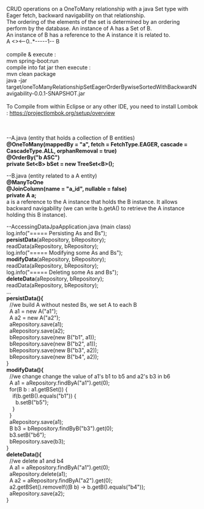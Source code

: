 CRUD operations on a OneToMany relationship with a java Set type with Eager fetch, backward navigability on that relationship.<br/>
The ordering of the elements of the set is determined by an ordering perform by the database.
An instance of A has a Set of B.<br/>
An instance of B has a reference to the A instance it is related to.<br/>
A <><--0..*-----1-- B<br/>
<br/>
compile & execute :<br/>
mvn spring-boot:run<br/>
compile into fat jar then execute :<br/>
mvn clean package<br/>
java -jar target/oneToManyRelationshipSetEagerOrderBywiseSortedWithBackwardNavigability-0.0.1-SNAPSHOT.jar<br/>
<br/>
To Compile from within Eclipse or any other IDE, you need to install Lombok : https://projectlombok.org/setup/overview<br/>
<br/>
<br/>

--A.java (entity that holds a collection of B entities)<br/>
<b>@OneToMany(mappedBy = "a", fetch = FetchType.EAGER, cascade = CascadeType.ALL, orphanRemoval = true)<br/>
@OrderBy("b ASC")<br/>
private Set&lt;B&gt; bSet = new TreeSet&lt;B&gt;();</b><br/>

--B.java (entity related to a A entity)<br/>
<b>@ManyToOne<br/>
@JoinColumn(name = "a_id", nullable = false)<br/>
private A a;</b><br/>
a is a reference to the A instance that holds the B instance. It allows backward navigability (we can write b.getA() to retrieve the A instance holding this B instance).<br/>

--AccessingDataJpaApplication.java (main class)<br/>
log.info("===== Persisting As and Bs");<br/>
<b>persistData</b>(aRepository, bRepository);<br/>
readData(aRepository, bRepository);<br/>
log.info("===== Modifying some As and Bs");<br/>
<b>modifyData</b>(aRepository, bRepository);<br/>
readData(aRepository, bRepository);<br/>
log.info("===== Deleting some As and Bs");<br/>
<b>deleteData</b>(aRepository, bRepository);<br/>
readData(aRepository, bRepository);<br/>
...<br/>
<b>persistData(){</b><br/>
&nbsp;&nbsp;//we build A without nested Bs, we set A to each B<br/>
&nbsp;&nbsp;A a1 = new A("a1");<br/>
&nbsp;&nbsp;A a2 = new A("a2");<br/>
&nbsp;&nbsp;aRepository.save(a1);<br/>
&nbsp;&nbsp;aRepository.save(a2);<br/>
&nbsp;&nbsp;bRepository.save(new B("b1", a1));<br/>
&nbsp;&nbsp;bRepository.save(new B("b2", a1));<br/>
&nbsp;&nbsp;bRepository.save(new B("b3", a2));<br/>
&nbsp;&nbsp;bRepository.save(new B("b4", a2));<br/>
}<br/>
<b>modifyData(){</b><br/>
&nbsp;&nbsp;//we change change the value of a1's b1 to b5 and a2's b3 in b6<br/>
&nbsp;&nbsp;A a1 = aRepository.findByA("a1").get(0);<br/>
&nbsp;&nbsp;for(B b : a1.getBSet()) {<br/>
&nbsp;&nbsp;&nbsp;&nbsp;if(b.getB().equals("b1")) {<br/>
&nbsp;&nbsp;&nbsp;&nbsp;&nbsp;&nbsp;b.setB("b5");<br/>
&nbsp;&nbsp;&nbsp;&nbsp;}<br/>
&nbsp;&nbsp;}<br/>
&nbsp;&nbsp;aRepository.save(a1);<br/>
&nbsp;&nbsp;B b3 = bRepository.findByB("b3").get(0);<br/>
&nbsp;&nbsp;b3.setB("b6");<br/>
&nbsp;&nbsp;bRepository.save(b3);<br/>
}<br/>
<b>deleteData(){</b><br/>
&nbsp;&nbsp;//we delete a1 and b4<br/>
&nbsp;&nbsp;A a1 = aRepository.findByA("a1").get(0);<br/>
&nbsp;&nbsp;aRepository.delete(a1);<br/>
&nbsp;&nbsp;A a2 = aRepository.findByA("a2").get(0);<br/>
&nbsp;&nbsp;a2.getBSet().removeIf((B b) -> b.getB().equals("b4"));<br/>
&nbsp;&nbsp;aRepository.save(a2);<br/>
}<br/>